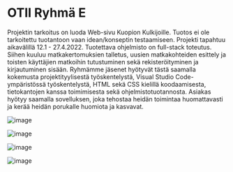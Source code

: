 # OTII Ryhmä E

Projektin tarkoitus on luoda Web-sivu Kuopion Kulkijoille. Tuotos ei ole tarkoitettu tuotantoon vaan idean/konseptin testaamiseen. Projekti tapahtuu aikavälillä 12.1 - 27.4.2022. Tuotettava ohjelmisto on full-stack toteutus. Siihen kuuluu matkakertomuksien talletus, uusien matkakohteiden esittely ja toisten käyttäjien matkoihin tutustuminen sekä rekisteröityminen ja kirjautuminen sisään. 
Ryhmämme jäsenet hyötyvät tästä saamalla kokemusta projektityylisestä työskentelystä, Visual Studio Code- ympäristössä työskentelystä, HTML sekä CSS kielillä koodaamisesta, tietokantojen kanssa toimimisesta sekä ohjelmistotuotannosta. Asiakas hyötyy saamalla sovelluksen, joka tehostaa heidän toimintaa huomattavasti ja kerää heidän porukalle huomiota ja kasvavat.

![image](https://github.com/user-attachments/assets/d93f8e87-eb6e-4629-8463-7a79a21beb8a)

![image](https://github.com/user-attachments/assets/d80d4faf-708e-45c9-b328-e56a0f932159)

![image](https://github.com/user-attachments/assets/94df569a-3d10-4546-a0bf-8ae614777506)

![image](https://github.com/user-attachments/assets/6836595f-c2a2-4b89-89fe-55c6fcefec01)

